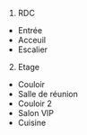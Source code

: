 

1. RDC
- Entrée
- Acceuil
- Escalier

2. Etage
- Couloir
- Salle de réunion
- Couloir 2
- Salon VIP
- Cuisine